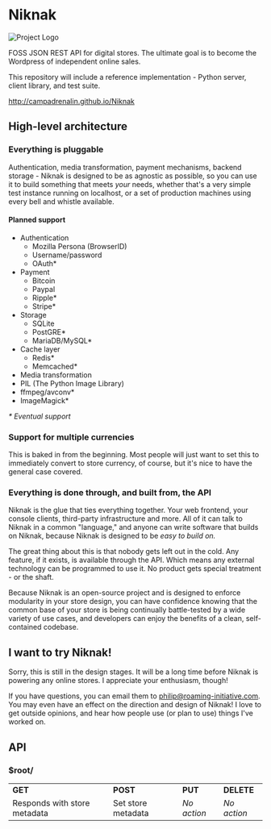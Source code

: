 Niknak
======

![Project Logo](http://campadrenalin.github.io/Niknak/images/NiknakLogo180x127.png)

FOSS JSON REST API for digital stores. The ultimate goal is to become the Wordpress of independent online sales.

This repository will include a reference implementation - Python server, client library, and test suite.

http://campadrenalin.github.io/Niknak

## High-level architecture

### Everything is pluggable

Authentication, media transformation, payment mechanisms, backend storage - Niknak is designed to be as agnostic as possible, so you can use it to build something that meets *your* needs, whether that's a very simple test instance running on localhost, or a set of production machines using every bell and whistle available.

#### Planned support

 * Authentication
   * Mozilla Persona (BrowserID)
   * Username/password
   * OAuth*
 * Payment
   * Bitcoin
   * Paypal
   * Ripple*
   * Stripe*
 * Storage
   * SQLite
   * PostGRE*
   * MariaDB/MySQL*
 * Cache layer
   * Redis*
   * Memcached*
 * Media transformation
  * PIL (The Python Image Library)
   * ffmpeg/avconv*
   * ImageMagick*

_\* Eventual support_

### Support for multiple currencies

This is baked in from the beginning. Most people will just want to set this to immediately convert to store currency, of course, but it's nice to have the general case covered.

### Everything is done through, and built from, the API

Niknak is the glue that ties everything together. Your web frontend, your console clients, third-party infrastructure and more. All of it can talk to Niknak in a common "language," and anyone can write software that builds on Niknak, because Niknak is designed to be *easy to build on.*

The great thing about this is that nobody gets left out in the cold. Any feature, if it exists, is available through the API. Which means any external technology can be programmed to use it. No product gets special treatment - or the shaft.

Because Niknak is an open-source project and is designed to enforce modularity in your store design, you can have confidence knowing that the common base of your store is being continually battle-tested by a wide variety of use cases, and developers can enjoy the benefits of a clean, self-contained codebase.

## I want to try Niknak!

Sorry, this is still in the design stages. It will be a long time before Niknak is powering any online stores. I appreciate your enthusiasm, though!

If you have questions, you can email them to philip@roaming-initiative.com. You may even have an effect on the direction and design of Niknak! I love to get outside opinions, and hear how people use (or plan to use) things I've worked on.

## API

### $root/

<table>
  <tr>
    <td><b>GET</b></td>
    <td><b>POST</b></td>
    <td><b>PUT</b></td>
    <td><b>DELETE</b></td>
  </tr>
  <tr>
    <td>Responds with store metadata</td>
    <td>Set store metadata</td>
    <td><i>No action</i></td>
    <td><i>No action</i></td>
  </tr>
</table>
